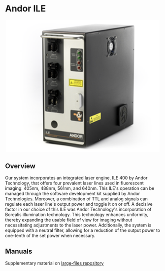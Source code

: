 # Andor ILE

<p align="center">
  <img src="https://github.com/venkatachalamlab/lambda/blob/main/figures/ile.png" alt="Description of Image" width="500">
</p>


## Overview

Our system incorporates an integrated laser engine, ILE 400 by Andor Technology, that offers four prevalent laser lines used in fluorescent imaging: 405nm, 488nm, 561nm, and 640nm.
This ILE's operation can be managed through the software development kit supplied by Andor Technologies. Moreover, a combination of TTL and analog signals can regulate each laser 
line's output power and toggle it on or off. A decisive factor in our choice of this ILE was Andor Technology's incorporation of Borealis illumination technology. 
This technology enhances uniformity, thereby expanding the usable field of view for imaging without necessitating adjustments to the laser power. 
Additionally, the system is equipped with a neutral filter, allowing for a reduction of the output power to one-tenth of the set power when necessary.

## Manuals

Supplementary material on [large-files repository](https://github.com/venkatachalamlab/large-files/tree/master/manuals/andor_ile)
